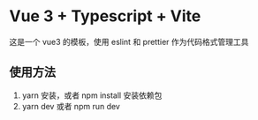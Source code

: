 # Vue 3 + Typescript + Vite

这是一个 vue3 的模板，使用 eslint 和 prettier 作为代码格式管理工具

## 使用方法

1. yarn 安装，或者 npm install 安装依赖包
2. yarn dev 或者 npm run dev
